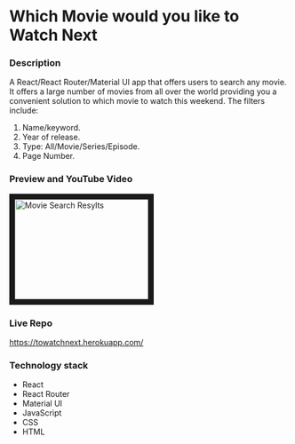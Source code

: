 # Which Movie would you like to Watch Next

### Description
A React/React Router/Material UI app that offers users to search any movie. It offers a large number of movies from all over the world providing you a convenient solution to which movie to watch this weekend.
The filters include:
1. Name/keyword.
2. Year of release.
3. Type: All/Movie/Series/Episode.
4. Page Number.


### Preview and YouTube Video
<a href="https://youtu.be/3jrOQUXSrLs" target="_blank"><img src="https://i9.ytimg.com/vi/3jrOQUXSrLs/maxresdefault.jpg?time=1605678900000&sqp=CLTu0v0F&rs=AOn4CLAhu6vWv_JNZYYKUP5DmFY9KyxM7Q" 
alt="Movie Search Resylts" width="240" height="180" border="10" /></a>


### Live Repo
https://towatchnext.herokuapp.com/


### Technology stack
* React
* React Router
* Material UI
* JavaScript
* CSS
* HTML
